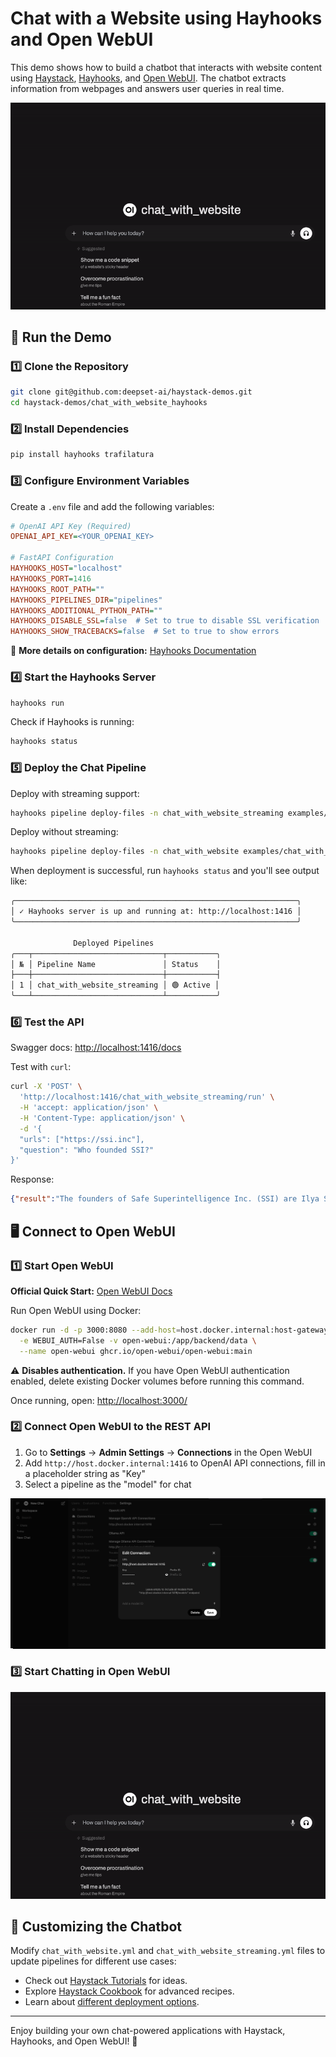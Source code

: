 # Chat with a Website using Hayhooks and Open WebUI

This demo shows how to build a chatbot that interacts with website content using [Haystack](https://haystack.deepset.ai/), [Hayhooks](https://github.com/deepset-ai/hayhooks), and [Open WebUI](https://docs.openwebui.com/). The chatbot extracts information from webpages and answers user queries in real time.

![Chat Completion Streaming Example](chat-completion-streaming.gif)

## 🚀 Run the Demo

### 1️⃣ Clone the Repository
```sh
git clone git@github.com:deepset-ai/haystack-demos.git
cd haystack-demos/chat_with_website_hayhooks
```

### 2️⃣ Install Dependencies
```sh
pip install hayhooks trafilatura
```

### 3️⃣ Configure Environment Variables
Create a `.env` file and add the following variables:
```ini
# OpenAI API Key (Required)
OPENAI_API_KEY=<YOUR_OPENAI_KEY>

# FastAPI Configuration
HAYHOOKS_HOST="localhost"
HAYHOOKS_PORT=1416
HAYHOOKS_ROOT_PATH=""
HAYHOOKS_PIPELINES_DIR="pipelines"
HAYHOOKS_ADDITIONAL_PYTHON_PATH=""
HAYHOOKS_DISABLE_SSL=false  # Set to true to disable SSL verification
HAYHOOKS_SHOW_TRACEBACKS=false  # Set to true to show errors
```
🔗 **More details on configuration:** [Hayhooks Documentation](https://github.com/deepset-ai/hayhooks?tab=readme-ov-file#configuration)

### 4️⃣ Start the Hayhooks Server 
```sh
hayhooks run
```
Check if Hayhooks is running:
```sh
hayhooks status
```

### 5️⃣ Deploy the Chat Pipeline
Deploy with streaming support:
```sh
hayhooks pipeline deploy-files -n chat_with_website_streaming examples/chat_with_website_streaming
```
Deploy without streaming:
```sh
hayhooks pipeline deploy-files -n chat_with_website examples/chat_with_website
```
When deployment is successful, run `hayhooks status` and you'll see output like:
```sh
╭───────────────────────────────────────────────────────────────╮
│ ✓ Hayhooks server is up and running at: http://localhost:1416 │
╰───────────────────────────────────────────────────────────────╯

              Deployed Pipelines               
╭───┬─────────────────────────────┬───────────╮
│ № │ Pipeline Name               │ Status    │
├───┼─────────────────────────────┼───────────┤
│ 1 │ chat_with_website_streaming │ 🟢 Active │
╰───┴─────────────────────────────┴───────────╯
```

### 6️⃣ Test the API
Swagger docs: [http://localhost:1416/docs](http://localhost:1416/docs)

Test with `curl`:
```sh
curl -X 'POST' \
  'http://localhost:1416/chat_with_website_streaming/run' \
  -H 'accept: application/json' \
  -H 'Content-Type: application/json' \
  -d '{
  "urls": ["https://ssi.inc"],
  "question": "Who founded SSI?"
}'
```
Response:
```json
{"result":"The founders of Safe Superintelligence Inc. (SSI) are Ilya Sutskever, Daniel Gross, and Daniel Levy."}
```

## 🖥️ Connect to Open WebUI

### 1️⃣ Start Open WebUI
**Official Quick Start:** [Open WebUI Docs](https://docs.openwebui.com/)

Run Open WebUI using Docker:
```sh
docker run -d -p 3000:8080 --add-host=host.docker.internal:host-gateway \
  -e WEBUI_AUTH=False -v open-webui:/app/backend/data \
  --name open-webui ghcr.io/open-webui/open-webui:main
```
⚠️ **Disables authentication.** If you have Open WebUI authentication enabled, delete existing Docker volumes before running this command.

Once running, open: [http://localhost:3000/](http://localhost:3000/)

### 2️⃣ Connect Open WebUI to the REST API
1. Go to **Settings** → **Admin Settings** → **Connections** in the Open WebUI
2. Add `http://host.docker.internal:1416` to OpenAI API connections, fill in a placeholder string as "Key" 
3. Select a pipeline as the "model" for chat

![Add Connection](add-ui-connection.png)

### 3️⃣ Start Chatting in Open WebUI
![Chat Completion Streaming Example](chat-completion-streaming.gif)

## 🔧 Customizing the Chatbot
Modify `chat_with_website.yml` and `chat_with_website_streaming.yml` files to update pipelines for different use cases:
- Check out [Haystack Tutorials](https://haystack.deepset.ai/tutorials) for ideas.
- Explore [Haystack Cookbook](https://haystack.deepset.ai/cookbook) for advanced recipes.
- Learn about [different deployment options](https://github.com/deepset-ai/hayhooks?tab=readme-ov-file#deploy-a-pipeline).

---

Enjoy building your own chat-powered applications with Haystack, Hayhooks, and Open WebUI! 🚀

